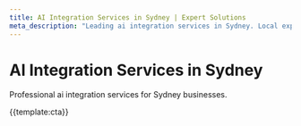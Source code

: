 ```yaml
---
title: AI Integration Services in Sydney | Expert Solutions
meta_description: "Leading ai integration services in Sydney. Local expertise, proven results, competitive rates."
---
```


# AI Integration Services in Sydney

Professional ai integration services for Sydney businesses.

{{template:cta}}
